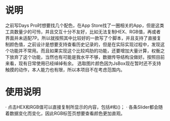 # 说明
之前写Days Pro时想要找几个配色，在App Store找了一圈相关的App，但是这类工具数量少的可怜，并且交互十分不友好，比如无法复制HEX、RGB值，再或者界面并未适配7P。所以就按照其中比较好的一款写了个脚本，并且支持了直接复制颜色值，之前设计是想要支持查看历史记录的，但是在实际实现过程中，发现这个功能并不常用。而且如果实现这个比较鸡肋的功能，还要增加大量计算，权衡之下放弃了这个功能，当然也有可能是我水平不够，数据传导结构没做好。按照目前来看，现有日常使用已经绰绰有余。
选取图片颜色因为JsBox现在暂时还不支持触摸的动作，本人能力也有限，所以本项目不在考虑范围内。

# 使用说明
· 点击HEX和RGB值可以直接复制所显示的内容，包括#和()；
· 各条Slider都会随着数据变化而变化，因此RGB标签页想要查看颜色更加直观。
